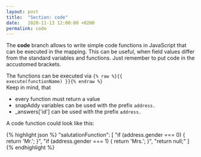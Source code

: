 ```yaml
---
layout: post
title:  "Section: code"
date:   2020-11-13 12:00:00 +0200
permalink: code
---
```


The <b>code</b> branch allows to write simple code functions in JavaScript that can be executed in the mapping. This can be useful, when field values differ from the standard variables and functions. Just remember to put code in the accustomed brackets.

The functions can be executed via <code>{% raw %}{{ execute(functionName) }}{% endraw %}</code><br>
Keep in mind, that
<ul>
	<li>every function must return a value</li>
	<li>snapAddy variables can be used with the prefix <code>address.</code></li>
	<li>_answers['id'] can be used with the prefix <code>address.</code></li>
</ul>
A code function could look like this:

{% highlight json %}
"salutationFunction": [
    "if (address.gender === 0) { return 'Mr.'; }",
    "if (address.gender === 1) { return 'Mrs.'; }",
    "return null;"
]
{% endhighlight %}
